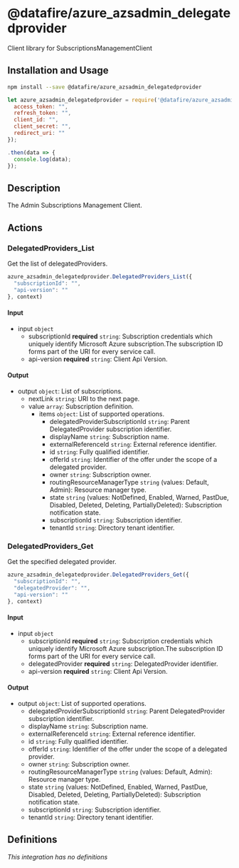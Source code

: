 # @datafire/azure_azsadmin_delegatedprovider

Client library for SubscriptionsManagementClient

## Installation and Usage
```bash
npm install --save @datafire/azure_azsadmin_delegatedprovider
```
```js
let azure_azsadmin_delegatedprovider = require('@datafire/azure_azsadmin_delegatedprovider').create({
  access_token: "",
  refresh_token: "",
  client_id: "",
  client_secret: "",
  redirect_uri: ""
});

.then(data => {
  console.log(data);
});
```

## Description

The Admin Subscriptions Management Client.

## Actions

### DelegatedProviders_List
Get the list of delegatedProviders.


```js
azure_azsadmin_delegatedprovider.DelegatedProviders_List({
  "subscriptionId": "",
  "api-version": ""
}, context)
```

#### Input
* input `object`
  * subscriptionId **required** `string`: Subscription credentials which uniquely identify Microsoft Azure subscription.The subscription ID forms part of the URI for every service call.
  * api-version **required** `string`: Client Api Version.

#### Output
* output `object`: List of subscriptions.
  * nextLink `string`: URI to the next page.
  * value `array`: Subscription definition.
    * items `object`: List of supported operations.
      * delegatedProviderSubscriptionId `string`: Parent DelegatedProvider subscription identifier.
      * displayName `string`: Subscription name.
      * externalReferenceId `string`: External reference identifier.
      * id `string`: Fully qualified identifier.
      * offerId `string`: Identifier of the offer under the scope of a delegated provider.
      * owner `string`: Subscription owner.
      * routingResourceManagerType `string` (values: Default, Admin): Resource manager type.
      * state `string` (values: NotDefined, Enabled, Warned, PastDue, Disabled, Deleted, Deleting, PartiallyDeleted): Subscription notification state.
      * subscriptionId `string`: Subscription identifier.
      * tenantId `string`: Directory tenant identifier.

### DelegatedProviders_Get
Get the specified delegated provider.


```js
azure_azsadmin_delegatedprovider.DelegatedProviders_Get({
  "subscriptionId": "",
  "delegatedProvider": "",
  "api-version": ""
}, context)
```

#### Input
* input `object`
  * subscriptionId **required** `string`: Subscription credentials which uniquely identify Microsoft Azure subscription.The subscription ID forms part of the URI for every service call.
  * delegatedProvider **required** `string`: DelegatedProvider identifier.
  * api-version **required** `string`: Client Api Version.

#### Output
* output `object`: List of supported operations.
  * delegatedProviderSubscriptionId `string`: Parent DelegatedProvider subscription identifier.
  * displayName `string`: Subscription name.
  * externalReferenceId `string`: External reference identifier.
  * id `string`: Fully qualified identifier.
  * offerId `string`: Identifier of the offer under the scope of a delegated provider.
  * owner `string`: Subscription owner.
  * routingResourceManagerType `string` (values: Default, Admin): Resource manager type.
  * state `string` (values: NotDefined, Enabled, Warned, PastDue, Disabled, Deleted, Deleting, PartiallyDeleted): Subscription notification state.
  * subscriptionId `string`: Subscription identifier.
  * tenantId `string`: Directory tenant identifier.



## Definitions

*This integration has no definitions*
